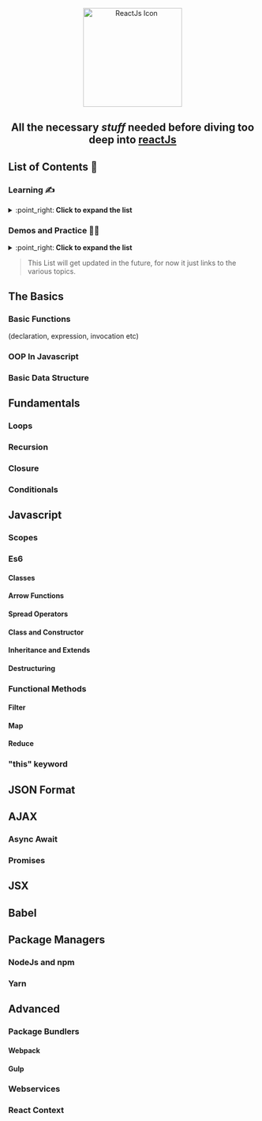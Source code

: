 <p align="center">
  <img src="https://upload.wikimedia.org/wikipedia/commons/a/a7/React-icon.svg" width="200" alt="ReactJs Icon">
</p>


<h2 align="center">All the necessary <i>stuff</i> needed before diving too deep into <a href="https://reactjs.org/docs/getting-started.html">reactJs</a></h2>

## List of Contents :scroll:

### Learning  :writing_hand:

<details>
  <summary>:point_right:<strong> Click to expand the list</strong></summary>

- [The Basics](#the-basics)
  * [Basic Functions](#basic-functions)
  * [OOP In Javascript](#oop-in-javascript)
  * [Basic Data Structure](#basic-data-structure)
- [Fundamentals](#fundamentals)
  * [Loops](#loops)
  * [Recursion](#recursion)
  * [Closure](#closure)
  * [Conditionals](#conditionals)
- [Javascript](#javascript)
  * [Scopes](#scopes)
  * [Es6](#es6)
    * [Classes](#classes)
    * [Arrow Functions](#arrow-functions)
    * [Spread Operators](#spread-operators)
    * [Class and Constructor](#class-and-constructor)
    * [Inheritance and Extends](#inheritance-and-extends)
    * [Destructuring](*destructuring)
  * [Functional Methods](#functional-methods)
    * [Filter](#filter)
    * [Map](#map)
    * [Reduce](#reduce)
  * [this keyword](#this-keyword)
- [JSON Format](#json-format)
- [AJAX](#ajax)
  * [Async Await](#async-await)
  * [Promises](#promises)
- [JSX](#jsx)
- [Babel](#babel)
- [Package Managers](#package-managers)
  * [NodeJs and npm](#nodejs-and-npm)
  * [Yarn](#yarn)
- [Advanced](#advanced)
  * [Package Bundlers](#package-bundlers)
    * [Webpack](#webpack)
    * [Gulp](#gulp)
  * [Webservices](#webservices)
  * [React Context](#react-context)
  </details>
  

  
### Demos and Practice :man_juggling:
<details>
  <summary>:point_right:<strong> Click to expand the list</strong></summary>
  
 - [Demos](#demos)
 - [Exercises](#exercises)
 - [Mini Apps](#mini-apps)
</details>

  > This List will get updated in the future, for now it just links to the various topics. 
  
  
  
  ## The Basics
  
  ### Basic Functions
  
  (declaration, expression, invocation etc)
  
  ### OOP In Javascript
  ### Basic Data Structure
  ## Fundamentals
  ### Loops
  ### Recursion
  ### Closure
  ### Conditionals
  ## Javascript
  ### Scopes
  ### Es6
  #### Classes
  #### Arrow Functions
  #### Spread Operators
  #### Class and Constructor
  #### Inheritance and Extends
  #### Destructuring
  ### Functional Methods
  #### Filter
  #### Map
  #### Reduce
  ### "this" keyword
  ## JSON Format
  ## AJAX
  ### Async Await
  ### Promises
  ## JSX
  ## Babel
  ## Package Managers
  ### NodeJs and npm
  ### Yarn
  ## Advanced
  ### Package Bundlers
  #### Webpack
  #### Gulp
  ### Webservices
  ### React Context
